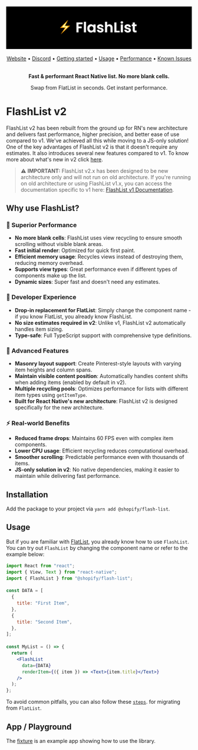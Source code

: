 ![FlashList Image](./FlashList.png)

<div align="center">
  <a href="https://shopify.github.io/flash-list/">Website</a> •
  <a href="https://discord.gg/k2gzABTfav">Discord</a> •
  <a href="https://shopify.github.io/flash-list/docs/">Getting started</a> •
  <a href="https://shopify.github.io/flash-list/docs/usage">Usage</a> •
  <a href="https://shopify.github.io/flash-list/docs/fundamentals/performance">Performance</a> •
  <a href="https://shopify.github.io/flash-list/docs/known-issues">Known Issues</a>
<br><br>

**Fast & performant React Native list. No more blank cells.**

Swap from FlatList in seconds. Get instant performance.

</div>

# FlashList v2

FlashList v2 has been rebuilt from the ground up for RN's new architecture and delivers fast performance, higher precision, and better ease of use compared to v1. We've achieved all this while moving to a JS-only solution! One of the key advantages of FlashList v2 is that it doesn't require any estimates. It also introduces several new features compared to v1. To know more about what's new in v2 click [here](https://shopify.github.io/flash-list/docs/v2-changes).

> ⚠️ **IMPORTANT:** FlashList v2.x has been designed to be new architecture only and will not run on old architecture. If you're running on old architecture or using FlashList v1.x, you can access the documentation specific to v1 here: [FlashList v1 Documentation](https://shopify.github.io/flash-list/docs/1.x/).

## Why use FlashList?

### 🚀 Superior Performance

- **No more blank cells**: FlashList uses view recycling to ensure smooth scrolling without visible blank areas.
- **Fast initial render**: Optimized for quick first paint.
- **Efficient memory usage**: Recycles views instead of destroying them, reducing memory overhead.
- **Supports view types**: Great performance even if different types of components make up the list.
- **Dynamic sizes**: Super fast and doesn't need any estimates.

### 🎯 Developer Experience

- **Drop-in replacement for FlatList**: Simply change the component name - if you know FlatList, you already know FlashList.
- **No size estimates required in v2**: Unlike v1, FlashList v2 automatically handles item sizing.
- **Type-safe**: Full TypeScript support with comprehensive type definitions.

### 📱 Advanced Features

- **Masonry layout support**: Create Pinterest-style layouts with varying item heights and column spans.
- **Maintain visible content position**: Automatically handles content shifts when adding items (enabled by default in v2).
- **Multiple recycling pools**: Optimizes performance for lists with different item types using `getItemType`.
- **Built for React Native's new architecture**: FlashList v2 is designed specifically for the new architecture.

### ⚡ Real-world Benefits

- **Reduced frame drops**: Maintains 60 FPS even with complex item components.
- **Lower CPU usage**: Efficient recycling reduces computational overhead.
- **Smoother scrolling**: Predictable performance even with thousands of items.
- **JS-only solution in v2**: No native dependencies, making it easier to maintain while delivering fast performance.

## Installation

Add the package to your project via `yarn add @shopify/flash-list`.

## Usage

But if you are familiar with [FlatList](https://reactnative.dev/docs/flatlist), you already know how to use `FlashList`. You can try out `FlashList` by changing the component name or refer to the example below:

```jsx
import React from "react";
import { View, Text } from "react-native";
import { FlashList } from "@shopify/flash-list";

const DATA = [
  {
    title: "First Item",
  },
  {
    title: "Second Item",
  },
];

const MyList = () => {
  return (
    <FlashList
      data={DATA}
      renderItem={({ item }) => <Text>{item.title}</Text>}
    />
  );
};
```

To avoid common pitfalls, you can also follow these [`steps`](https://shopify.github.io/flash-list/docs/usage#migration-steps). for migrating from `FlatList`.

## App / Playground

The [fixture](./fixture/) is an example app showing how to use the library.
